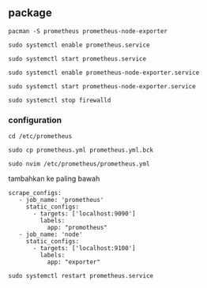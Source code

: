 ## package

```
pacman -S prometheus prometheus-node-exporter
```

```
sudo systemctl enable prometheus.service
```

```
sudo systemctl start prometheus.service
```

```
sudo systemctl enable prometheus-node-exporter.service
```

```
sudo systemctl start prometheus-node-exporter.service
```
```
sudo systemctl stop firewalld
```

### configuration
```
cd /etc/prometheus
```

```
sudo cp prometheus.yml prometheus.yml.bck
```

```
sudo nvim /etc/prometheus/prometheus.yml
```

tambahkan ke paling bawah
```
scrape_configs:
   - job_name: 'prometheus'
     static_configs:
       - targets: ['localhost:9090']
         labels:
           app: "promotheus"
   - job_name: 'node'
     static_configs:
       - targets: ['localhost:9100']
         labels:
           app: "exporter"
```

```
sudo systemctl restart prometheus.service
```
